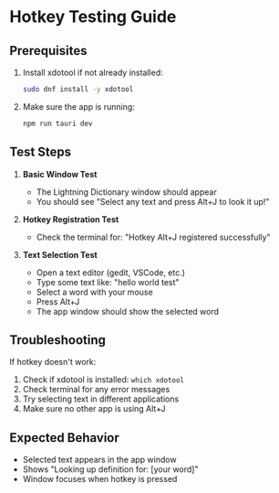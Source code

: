 # Hotkey Testing Guide

## Prerequisites
1. Install xdotool if not already installed:
   ```bash
   sudo dnf install -y xdotool
   ```

2. Make sure the app is running:
   ```bash
   npm run tauri dev
   ```

## Test Steps

1. **Basic Window Test**
   - The Lightning Dictionary window should appear
   - You should see "Select any text and press Alt+J to look it up!"

2. **Hotkey Registration Test**
   - Check the terminal for: "Hotkey Alt+J registered successfully"

3. **Text Selection Test**
   - Open a text editor (gedit, VSCode, etc.)
   - Type some text like: "hello world test"
   - Select a word with your mouse
   - Press Alt+J
   - The app window should show the selected word

## Troubleshooting

If hotkey doesn't work:
1. Check if xdotool is installed: `which xdotool`
2. Check terminal for any error messages
3. Try selecting text in different applications
4. Make sure no other app is using Alt+J

## Expected Behavior
- Selected text appears in the app window
- Shows "Looking up definition for: [your word]"
- Window focuses when hotkey is pressed